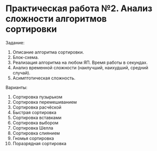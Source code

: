 # Практическая работа №2. Анализ сложности алгоритмов сортировки

Задание:

1. Описание алгоритма сортировки.
2. Блок-схема.
3. Реализация алгоритма на любом ЯП. Время работы в секундах.
4. Анализ временной сложности (наилучший, наихудший, средний случай).
5. Асимптотическая сложность.

Варианты:

1. Сортировка пузырьком
2. Сортировка перемешиванием
3. Сортировка расчёской
4. Быстрая сортировка
5. Сортировка вставками
6. Сортировка выбором
7. Сортировка Шелла
8. Сортировка слиянием
9. Гномья сортировка
10. Поразрядная сортировка

